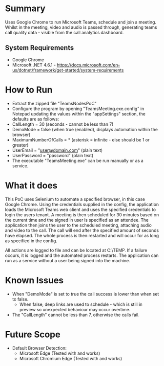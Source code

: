 # Summary
Uses Google Chrome to run Microsoft Teams, schedule and join a meeting. Whilst in the meeting, video and audio is passed through, generating teams call quality data - visible from the call analytics dashboard.

## System Requirements
- Google Chrome
- Microsoft .NET 4.6.1 - https://docs.microsoft.com/en-us/dotnet/framework/get-started/system-requirements

# How to Run
- Extract the zipped file "TeamsNodesPoC"
- Configure the program by opening "TeamsMeeting.exe.config" in Notepad updating the values within the "appSettings" section, the defaults are as follows:
- CallLength = 30 (seconds - cannot be less than 7)
- DemoMode = false (when true (enabled), displays automation within the browser)
- MaximumNumberOfCalls = * (asterisk = infinite - else should be 1 or greater)
- UserEmail = "user@domain.com" (plain text)
- UserPassword  = "password" (plain text)
- The executable "TeamsMeeting.exe” can be run manually or as a service.

# What it does
This PoC uses Selenium to automate a specified browser, in this case Google Chrome. Using the credentials supplied in the config, the application loads the Microsoft Teams web client and uses the specified credentials to login the users tenant. A meeting is then scheduled for 30 minutes based on the current time and the signed in user is specified as an attendee. The application then joins the user to the scheduled meeting, attaching audio and video to the call. The call will end after the specified amount of seconds have elapsed. The whole process is then restarted and will occur for as long as specified in the config.

All actions are logged to file and can be located at C:\TEMP. If a failure occurs, it is logged and the automated process restarts. The application can run as a service without a user being signed into the machine.

# Known Issues
- When "DemoMode" is set to true the call success is lower than when set to false.
  - When false, deep links are used to schedule - which is still in preview so unexpected behaviour may occur overtime.
- The "CallLength" cannot be less than 7, otherwise the calls fail.

# Future Scope
- Default Browser Detection:
  - Microsoft Edge (Tested with and works)
  - Microsoft Chromium Edge (Tested with and works)
